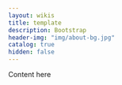 ```yaml
---
layout: wikis
title: template
description: Bootstrap
header-img: "img/about-bg.jpg"
catalog: true
hidden: false
---
```


Content here
